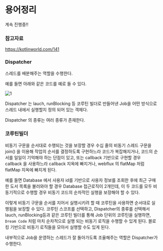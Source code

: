 # 용어정리

계속 진행중!!



### 참고자료

https://kotlinworld.com/141



### Dispatcher

스레드를 배분해주는 역할을 수행한다.

예를 들면 아래와 같은 코드를 예로 들 수 있다.

![1](C:\Users\soong\workspace\gosgjung\0-study-kopring\kotlin-coroutines\img\SA_04\2.png)



Dispatcher 는 lauch, runBlocking 등 코루틴 빌더로 만들어낸 Job을 어떤 방식으로 스레드 내에서 실행할지 정의 되어 있는 객체다.

Dispatcher 의 종류는 여러 종류가 존재한다.



### 코루틴빌더

비동기 구문을 순서대로 수행되는 것을 보장할 경우 수십 줄의 비동기 스레드 구문을 join() 을 이용해 작업의 순서를 결정하도록 구현하느라 코드가 복잡해지거나, 코드의 순서를 일일이 기억해야 하는 단점이 있고, 또는 callback 기반으로 구현할 경우 callback 을 사용하느라 callback 지옥에 빠지거나, webflux 의 flatMap 처럼 flatMap 지옥에 빠지게 된다.<br>

예를 들면 Database 에서 사용자 id를 기반으로 사용자 정보를 조회한 후에 최근 구매한 도서 목록을 불러와야 할 경우 Database 접근로직이 2개인데, 이 두 코드를 모두 비동기적으로 수행할 경우 비동기 코드의 순차적인 실행을 보장해야 할 수 있다.<br>

이렇게 비동기 구문을 순서를 지어서 실행시키려 할 때 코루틴을 사용하면 순서대로 실행됨을 보장할 수 있다. 코루틴 스코프를 선택하고, Dispatcher의 종류를 선택해서 lauch, runBlocking등과 같은 코루틴 빌더를 통해 Job 단위의 코루틴을 실행하면, `Dream Code` 처럼 마치 순차적으로 실행 되는 비동기 로직을 수행할 수 있게 된다. 블로킹 기반으로 비동기 로직들을 모아서 실행할 수도 있게 된다.<br>

내부적으로 Job을 운영하는 스레드가 잘 돌아가도록 조율해주는 역할은 Dispatcher가 수행한다.<br>

<br>